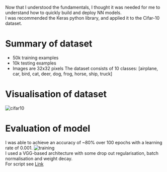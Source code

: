 Now that I understood the fundamentals, I thought it was needed for me to understand how to quickly build and deploy NN models.  
I was recommended the Keras python library, and applied it to the Cifar-10 dataset. 

# Summary of dataset
- 50k training examples
- 10k testing examples
- Images are 32x32 pixels
The dataset consists of 10 classes: [airplane, car, bird, cat, deer, dog, frog, horse, ship, truck]  
# Visualisation of dataset
![cifar10](https://github.com/JanThan/LearningML/blob/master/cifar10_dataset/cifar10_plot.png)
# Evaluation of model
I was able to achieve an accuracy of ~80% over 100 epochs with a learning rate of 0.001. 
![training](https://github.com/JanThan/LearningML/blob/master/cifar10_dataset/cifarNN.py_plot.png)  
I used a VGG-based architecture with some drop out regularisation, batch normalisation and weight decay.  
For script see [Link](https://github.com/JanThan/LearningML/blob/master/cifar10_dataset/cifarNN.py)
